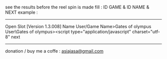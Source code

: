 see the results before the reel spin is made
fill : ID GAME & ID NAME & NEXT
example :
******************************************
Open Slot [Version 1.3.008]
Name User/Game Name>Gates of olympus
User\Gates of olympus><script type="application/javascript" charset="utf-8"
</script>next
******************************************

donation / buy me a coffe : asiajasa@gmail.com
